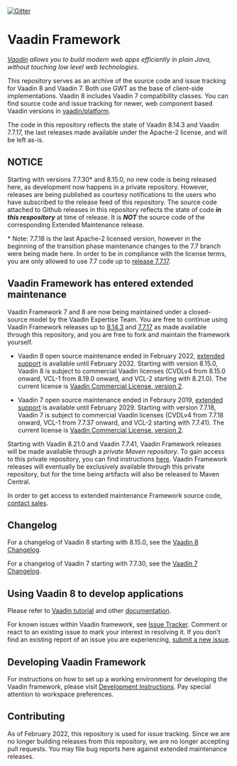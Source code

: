 [![Gitter](https://badges.gitter.im/Join%20Chat.svg)](https://gitter.im/vaadin/framework-8?utm_source=badge&utm_medium=badge&utm_campaign=pr-badge)

# Vaadin Framework

*[Vaadin](https://vaadin.com) allows you to build modern web apps efficiently in plain Java, without touching low level web technologies.*

This repository serves as an archive of the source code and issue tracking for Vaadin 8 and Vaadin 7. Both use GWT as the base of client-side implementations. Vaadin 8 includes Vaadin 7 compatibility classes. You can find source code and issue tracking for newer, web component based Vaadin versions in [vaadin/platform](https://github.com/vaadin/platform).

The code in this repository reflects the state of Vaadin 8.14.3 and Vaadin 7.7.17, the last releases made available under the Apache-2 license, and will be left as-is.

## NOTICE

Starting with versions 7.7.30\* and 8.15.0, no new code is being released here, as development now happens in a private repository. However, releases are being published as courtesy notifications to the users who have subscribed to the release feed of this repository. The source code attached to Github releases in this repository reflects the state of code ***in this respository*** at time of release. It is ***NOT*** the source code of the corresponding Extended Maintenance release.

\* Note: 7.7.18 is the last Apache-2 licensed version, however in the beginning of the transition phase maintenance changes to the 7.7 branch were being made here. In order to be in compliance with the license terms, you are only allowed to use 7.7 code up to [release 7.7.17](https://github.com/vaadin/framework/releases/tag/7.7.17).

## Vaadin Framework has entered extended maintenance

Vaadin Framework 7 and 8 are now being maintained under a closed-source model by the Vaadin Expertise Team. You are free to continue using Vaadin Framework releases up to [8.14.3](https://github.com/vaadin/framework/releases/tag/8.14.3) and [7.7.17](https://github.com/vaadin/framework/releases/tag/7.7.17) as made available through this repository, and you are free to fork and maintain the framework yourself.

* Vaadin 8 open source maintenance ended in February 2022, [extended support](https://vaadin.com/vaadin-8-extended-maintenance) is available until February 2032. Starting with version 8.15.0, Vaadin 8 is subject to commercial Vaadin licenses (CVDLv4 from 8.15.0 onward, VCL-1 from 8.19.0 onward, and VCL-2 starting with 8.21.0). The current license is [Vaadin Commercial License, version 2](https://vaadin.com/commercial-license-and-service-terms).

* Vaadin 7 open source maintenance ended in Febraury 2019, [extended support](https://vaadin.com/support/vaadin-7-extended-maintenance) is available until February 2029. Starting with version 7.7.18, Vaadin 7 is subject to commercial Vaadin licenses (CVDLv4 from 7.7.18 onward, VCL-1 from 7.7.37 onward, and VCL-2 starting with 7.7.41). The current license is [Vaadin Commercial License, version 2](https://vaadin.com/commercial-license-and-service-terms).

Starting with Vaadin 8.21.0 and Vaadin 7.7.41, Vaadin Framework releases will be made available through a *private Maven repository*. To gain access to this private repository, you can find instructions [here](https://vaadin.com/vaadin-8-extended-maintenance-releases). Vaadin Framework releases will eventually be exclusively available through this private repository, but for the time being artifacts will also be released to Maven Central.

In order to get access to extended maintenance Framework source code, [contact sales](https://pages.vaadin.com/contact).

## Changelog

For a changelog of Vaadin 8 starting with 8.15.0, see the [Vaadin 8 Changelog](CHANGELOG-VAADIN8.md).

For a changelog of Vaadin 7 starting with 7.7.30, see the [Vaadin 7 Changelog](CHANGELOG-VAADIN7.md).

## Using Vaadin 8 to develop applications

Please refer to [Vaadin tutorial](https://vaadin.com/docs/v8/framework/tutorial.html) and other [documentation](https://vaadin.com/docs/v8/index.html).

For known issues within Vaadin framework, see [Issue Tracker](https://github.com/vaadin/framework/issues). Comment or react to an existing issue to mark your interest in resolving it. If you don't find an existing report of an issue you are experiencing, [submit a new issue](https://github.com/vaadin/framework/issues/new/choose).

## Developing Vaadin Framework

For instructions on how to set up a working environment for developing the Vaadin framework, please visit [Development Instructions](README-DEV.md). Pay special attention to workspace preferences.

## Contributing

As of February 2022, this repository is used for issue tracking. Since we are no longer building releases from this repository, we are no longer accepting pull requests. You may file bug reports here against extended maintenance releases.
